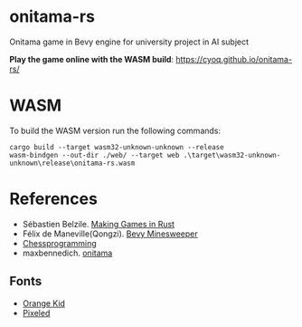 # onitama-rs
Onitama game in Bevy engine for university project in AI subject

**Play the game online with the WASM build**: https://cyoq.github.io/onitama-rs/

# WASM

To build the WASM version run the following commands:
```
cargo build --target wasm32-unknown-unknown --release
wasm-bindgen --out-dir ./web/ --target web .\target\wasm32-unknown-unknown\release\onitama-rs.wasm
```

# References
- Sébastien Belzile. [Making Games in Rust](https://dev.to/sbelzile/rust-platformer-part-1-bevy-and-ecs-2pci)
- Félix de Maneville(Qongzi). [Bevy Minesweeper](https://dev.to/qongzi/bevy-minesweeper-introduction-4l7f)
- [Chessprogramming](https://www.chessprogramming.org/)
- maxbennedich. [onitama](https://github.com/maxbennedich/onitama)

## Fonts

- [Orange Kid](https://www.1001fonts.com/orange-kid-font.html)
- [Pixeled]()
